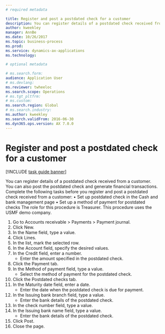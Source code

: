 ```yaml
--- 
# required metadata 
 
title: Register and post a postdated check for a customer
description: You can register details of a postdated check received from a customer. 
author: kweekley
manager: AnnBe 
ms.date: 10/26/2017
ms.topic: business-process 
ms.prod:  
ms.service: dynamics-ax-applications 
ms.technology:  
 
# optional metadata 
 
# ms.search.form:   
audience: Application User 
# ms.devlang:  
ms.reviewer: twheeloc
ms.search.scope: Operations 
# ms.tgt_pltfrm:  
# ms.custom:  
ms.search.region: Global
# ms.search.industry: 
ms.author: kweekley
ms.search.validFrom: 2016-06-30 
ms.dyn365.ops.version: AX 7.0.0 
---
```

# Register and post a postdated check for a customer

[!INCLUDE [task guide banner](../../includes/task-guide-banner.md)]

You can register details of a postdated check received from a customer. You can also post the postdated check and generate financial transactions.   Complete the following tasks before you register and post a postdated check received from a customer:   • Set up postdated check in the Cash and bank management page • Set up a method of payment for postdated checks   The role for this procedure is Treasurer. This procedure uses the USMF demo company.

1. Go to Accounts receivable > Payments > Payment journal.
2. Click New.
3. In the Name field, type a value.
4. Click Lines.
5. In the list, mark the selected row.
6. In the Account field, specify the desired values.
7. In the Credit field, enter a number.
    * Enter the amount specified in the postdated check.  
8. Click the Payment tab.
9. In the Method of payment field, type a value.
    * Select the method of payment for the postdated check.  
10. Click the Postdated checks tab.
11. In the Maturity date field, enter a date.
    * Enter the date when the postdated check is due for payment.  
12. In the Issuing bank branch field, type a value.
    * Enter the bank details of the postdated check.  
13. In the check number field, type a value.
14. In the Issuing bank name field, type a value.
    * Enter the bank details of the postdated check.  
15. Click Post.
16. Close the page.


